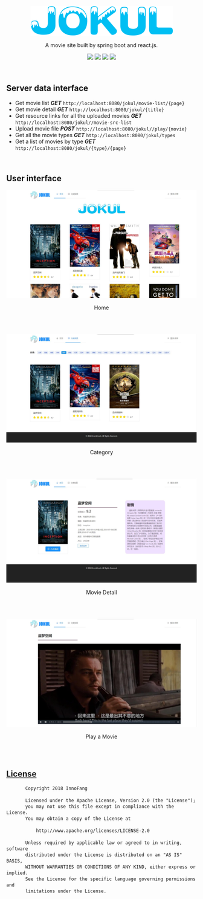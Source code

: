 <div align="center">

![](https://raw.githubusercontent.com/InnoFang/jokul/master/client/src/images/JOKUL.png?token=AO_t-mh3rDje6XQ0m4-CGgJSNu3axBBQks5a_-s2wA%3D%3D)

A movie site built by spring boot and react.js.

![](https://img.shields.io/badge/spring%20boot-2.0.1.RELEASE-green.svg)   ![](https://img.shields.io/badge/react-16.3.2-blue.svg) ![](https://img.shields.io/badge/react--router--dom-4.2.2-orange.svg) ![](https://img.shields.io/badge/antd-3.4.4-85C1E9.svg)

</div>

<br />

## Server data interface

 + Get movie list ***GET*** `http://localhost:8080/jokul/movie-list/{page}`
 + Get movie detail ***GET*** `http://localhost:8080/jokul/{title}`
 + Get resource links for all the uploaded movies ***GET*** `http://localhost:8080/jokul//movie-src-list`
 + Upload movie file ***POST*** `http://localhost:8080/jokul//play/{movie}`
 + Get all the movie types ***GET*** `http://localhost:8080/jokul/types`
 + Get a list of movies by type ***GET*** `http://localhost:8080/jokul/{type}/{page}`

<br />

## User interface

<div align="center">

![](./screenshot/home.jpg)

Home

<br />
<br />

![](./screenshot/category.jpg)

Category

<br />
<br />

![](./screenshot/movie_detail.jpg)

Movie Detail

<br />
<br />

![](./screenshot/play_movie.jpg)

Play a Movie

<br />
<br />


</div>

## [License](https://github.com/InnoFang/jokul/blob/master/LICENSE)


           Copyright 2018 InnoFang

           Licensed under the Apache License, Version 2.0 (the "License");
           you may not use this file except in compliance with the License.
           You may obtain a copy of the License at

               http://www.apache.org/licenses/LICENSE-2.0

           Unless required by applicable law or agreed to in writing, software
           distributed under the License is distributed on an "AS IS" BASIS,
           WITHOUT WARRANTIES OR CONDITIONS OF ANY KIND, either express or implied.
           See the License for the specific language governing permissions and
           limitations under the License.